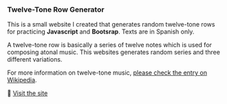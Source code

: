 ### Twelve-Tone Row Generator

This is a small website I created that generates random twelve-tone rows for practicing **Javascript** and **Bootsrap**. Texts are in Spanish only.

A twelve-tone row is basically a series of twelve notes which is used for composing atonal music. This websites generates random series and three different variations.

For more information on twelve-tone music, [please check the entry on Wikipedia](https://en.wikipedia.org/wiki/Twelve-tone_technique).

🔗 [Visit the site](https://neatdisorder.github.io/series-dodecafonicas/)
